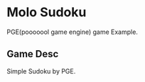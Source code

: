Molo Sudoku
================================

PGE(pooooool game engine) game Example.


Game Desc
--------------------------------
Simple Sudoku by PGE.

